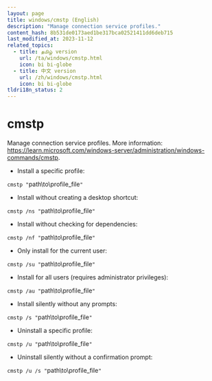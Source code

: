 ```yaml
---
layout: page
title: windows/cmstp (English)
description: "Manage connection service profiles."
content_hash: 8b531de0173aed1be317bca02521411dd6deb715
last_modified_at: 2023-11-12
related_topics:
  - title: தமிழ் version
    url: /ta/windows/cmstp.html
    icon: bi bi-globe
  - title: 中文 version
    url: /zh/windows/cmstp.html
    icon: bi bi-globe
tldri18n_status: 2
---
```

# cmstp

Manage connection service profiles.
More information: <https://learn.microsoft.com/windows-server/administration/windows-commands/cmstp>.

- Install a specific profile:

`cmstp "`<span class="tldr-var badge badge-pill bg-dark-lm bg-white-dm text-white-lm text-dark-dm font-weight-bold">path\to\profile_file</span>`"`

- Install without creating a desktop shortcut:

`cmstp /ns "`<span class="tldr-var badge badge-pill bg-dark-lm bg-white-dm text-white-lm text-dark-dm font-weight-bold">path\to\profile_file</span>`"`

- Install without checking for dependencies:

`cmstp /nf "`<span class="tldr-var badge badge-pill bg-dark-lm bg-white-dm text-white-lm text-dark-dm font-weight-bold">path\to\profile_file</span>`"`

- Only install for the current user:

`cmstp /su "`<span class="tldr-var badge badge-pill bg-dark-lm bg-white-dm text-white-lm text-dark-dm font-weight-bold">path\to\profile_file</span>`"`

- Install for all users (requires administrator privileges):

`cmstp /au "`<span class="tldr-var badge badge-pill bg-dark-lm bg-white-dm text-white-lm text-dark-dm font-weight-bold">path\to\profile_file</span>`"`

- Install silently without any prompts:

`cmstp /s "`<span class="tldr-var badge badge-pill bg-dark-lm bg-white-dm text-white-lm text-dark-dm font-weight-bold">path\to\profile_file</span>`"`

- Uninstall a specific profile:

`cmstp /u "`<span class="tldr-var badge badge-pill bg-dark-lm bg-white-dm text-white-lm text-dark-dm font-weight-bold">path\to\profile_file</span>`"`

- Uninstall silently without a confirmation prompt:

`cmstp /u /s "`<span class="tldr-var badge badge-pill bg-dark-lm bg-white-dm text-white-lm text-dark-dm font-weight-bold">path\to\profile_file</span>`"`
